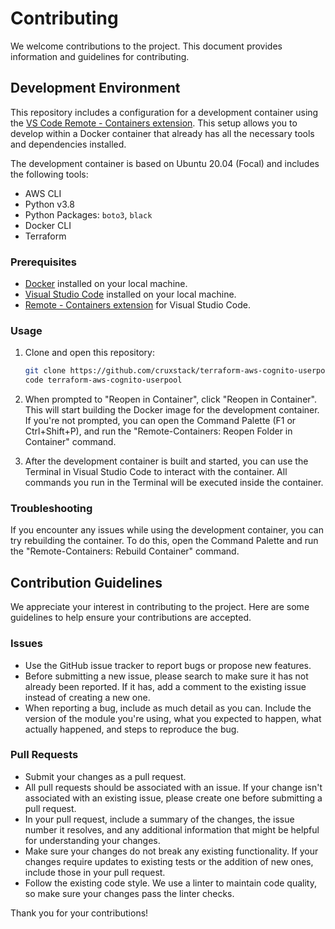 # Contributing

We welcome contributions to the project. This document provides information and
guidelines for contributing.

## Development Environment

This repository includes a configuration for a development container using the
[VS Code Remote - Containers extension](https://code.visualstudio.com/docs/remote/containers).
This setup allows you to develop within a Docker container that already has all
the necessary tools and dependencies installed.

The development container is based on Ubuntu 20.04 (Focal) and includes the
following tools:

- AWS CLI
- Python v3.8
- Python Packages: `boto3`, `black`
- Docker CLI
- Terraform

### Prerequisites

- [Docker](https://www.docker.com/products/docker-desktop) installed on your
  local machine.
- [Visual Studio Code](https://code.visualstudio.com/) installed on your
  local machine.
- [Remote - Containers extension](https://marketplace.visualstudio.com/items?itemName=ms-vscode-remote.remote-containers)
  for Visual Studio Code.

### Usage

1. Clone and open this repository:

    ```bash
    git clone https://github.com/cruxstack/terraform-aws-cognito-userpool.git
    code terraform-aws-cognito-userpool
    ```

2. When prompted to "Reopen in Container", click "Reopen in Container". This
   will start building the Docker image for the development container. If you're
   not prompted, you can open the Command Palette (F1 or Ctrl+Shift+P), and run
   the "Remote-Containers: Reopen Folder in Container" command.

3. After the development container is built and started, you can use the
   Terminal in Visual Studio Code to interact with the container. All commands
  you run in the Terminal will be executed inside the container.

### Troubleshooting

If you encounter any issues while using the development container, you can try
rebuilding the container. To do this, open the Command Palette and run the
"Remote-Containers: Rebuild Container" command.

## Contribution Guidelines

We appreciate your interest in contributing to the project. Here are some
guidelines to help ensure your contributions are accepted.

### Issues

- Use the GitHub issue tracker to report bugs or propose new features.
- Before submitting a new issue, please search to make sure it has not already
  been reported. If it has, add a comment to the existing issue instead of
  creating a new one.
- When reporting a bug, include as much detail as you can. Include the version
  of the module you're using, what you expected to happen, what actually
  happened, and steps to reproduce the bug.

### Pull Requests

- Submit your changes as a pull request.
- All pull requests should be associated with an issue. If your change isn't
  associated with an existing issue, please create one before submitting a pull
  request.
- In your pull request, include a summary of the changes, the issue number it
  resolves, and any additional information that might be helpful for
  understanding your changes.
- Make sure your changes do not break any existing functionality. If your
  changes require updates to existing tests or the addition of new ones, include
  those in your pull request.
- Follow the existing code style. We use a linter to maintain code quality, so
  make sure your changes pass the linter checks.

Thank you for your contributions!
